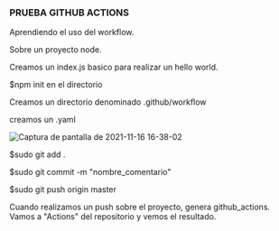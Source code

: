 ### PRUEBA GITHUB ACTIONS

Aprendiendo el uso del workflow.

Sobre un proyecto node.

Creamos un index.js basico para realizar un hello world.

$npm init en el directorio

Creamos un directorio denominado .github/workflow

creamos un .yaml

![Captura de pantalla de 2021-11-16 16-38-02](https://user-images.githubusercontent.com/62303274/142016397-0ed727a8-5579-4bd8-bf82-776ca6874a68.png)

$sudo git add .

$sudo git commit -m "nombre_comentario"

$sudo git push origin master

Cuando realizamos un push sobre el proyecto, genera github_actions. Vamos a "Actions" del repositorio y vemos el resultado.
